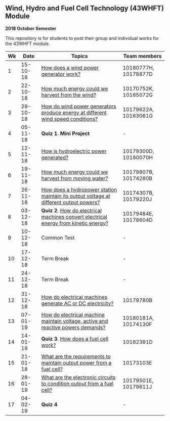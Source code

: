 ## Wind, Hydro and Fuel Cell Technology (43WHFT) Module  
   **2018 October Semester**

This repository is for students to post their group and individual works for the 43WHFT module.


|Wk | Date     | Topics                                                                                              | Team members |
|---|----------|-----------------------------------------------------------------------------------------------------|--------------|
| 1 | 15-10-18 | [How does a wind power generator work?](questions/wind_power_generator.md)                          | 10180777H, 10178877D |
| 2 | 22-10-18 | [How much energy could we harvest from the wind?](questions/wind_energy.md)                         | 10170752K, 10165072G|
| 3 | 29-10-18 | [How do wind power generators produce energy at different wind speed conditions?](questions/wind_power_vs_wind_speed.md)   |10179622A, 10163061G |
| 4 | 05-11-18 | **Quiz 1**. **Mini Project**                                                                                     | -|
| 5 | 12-11-18 | [How is hydroelectric power generated?](questions/hydropower_station.md)                            | 10179300D, 10180070H |
| 6 | 19-11-18 | [How much energy could we harvest from moving water?](questions/energy_from_moving_water.md)        |10179807B, 10174280B |
| 7 | 26-11-18 | [How does a hydropower station maintain its output voltage at different output powers?](questions/hydropower_generation.md)| 10174307B, 10179220J |
| 8 | 03-12-18 | **Quiz 2**. [How do electrical machines convert electrical energy from kinetic energy?](questions/electrical_machines.md)              | 10179484E, 10178604D |
| 9 | 10-12-18 | Common Test                                                                                                      | -|
|10 | 17-12-18 | Term Break                                                                                                       | -|
|11 | 24-12-18 | Term Break                                                                                                       | -|
|12 | 31-12-18 | [How do electrical machines generate AC or DC electricity?](questions/ac_dc_generators.md)                      |10179780B |
|13 | 07-01-19 | [How do electrical machine maintain voltage, active and reactive powers demands?](questions/electrical_machine_output.md)  | 10180181A, 10174130F |   
|14 | 14-01-19 | **Quiz 3**. [How does a fuel cell work?](questions/fuel_cell_working.md)                            | 10182391D |
|15 | 21-01-18 | [What are the requirements to maintain output power from a fuel cell?](questions/fuel_cell_fuel.md) | 10173103E  |
|16 | 28-01-19 | [What are the electronic circuits to condition output from a fuel cell?](questions/fuel_cell_circuits.md) | 10179501E, 10179611J |
|17 | 04-02-19 | **Quiz 4**                                                                                                       | -|
